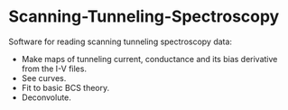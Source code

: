 # Scanning-Tunneling-Spectroscopy

Software for reading scanning tunneling spectroscopy data:

- Make maps of tunneling current, conductance and its bias derivative from the I-V files.
- See curves.
- Fit to basic BCS theory.
- Deconvolute.
